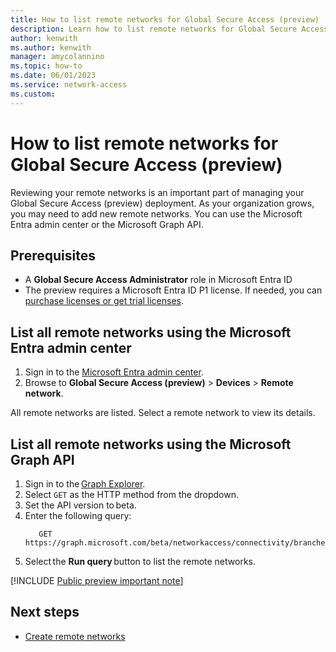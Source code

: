 ```yaml
---
title: How to list remote networks for Global Secure Access (preview)
description: Learn how to list remote networks for Global Secure Access (preview).
author: kenwith
ms.author: kenwith
manager: amycolannino
ms.topic: how-to
ms.date: 06/01/2023
ms.service: network-access
ms.custom: 
---
```


# How to list remote networks for Global Secure Access (preview)

Reviewing your remote networks is an important part of managing your Global Secure Access (preview) deployment. As your organization grows, you may need to add new remote networks. You can use the Microsoft Entra admin center or the Microsoft Graph API.

## Prerequisites 

- A **Global Secure Access Administrator** role in Microsoft Entra ID
- The preview requires a Microsoft Entra ID P1 license. If needed, you can [purchase licenses or get trial licenses](https://aka.ms/azureadlicense).

## List all remote networks using the Microsoft Entra admin center

1. Sign in to the [Microsoft Entra admin center](https://entra.microsoft.com).
1. Browse to **Global Secure Access (preview)** > **Devices** > **Remote network**.

All remote networks are listed. Select a remote network to view its details.

## List all remote networks using the Microsoft Graph API 

1. Sign in to the [Graph Explorer](https://aka.ms/ge). 
1. Select `GET` as the HTTP method from the dropdown. 
1. Set the API version to beta. 
1. Enter the following query:
    ```
       GET https://graph.microsoft.com/beta/networkaccess/connectivity/branches
    ```
1. Select the **Run query** button to list the remote networks.  

[!INCLUDE [Public preview important note](./includes/public-preview-important-note.md)]

## Next steps
- [Create remote networks](how-to-manage-remote-networks.md)
